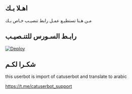 ## اهـلا بـك
مـن هـنا تستطيـع عمـل رابط تنصيـب خـاص بـك

## رابـط السـورس للتنـصيـب

[![Deploy](https://www.herokucdn.com/deploy/button.svg)](https://heroku.com/deploy?template=https://github.com/cairoeg/jmthon)

## شكـرا لكـم 


this userbot is import of catuserbot and translate to arabic

https://t.me/catuserbot_support
